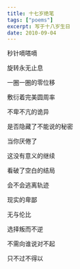```yaml
---
title: 十七岁绝笔
tags: ["poems"]
excerpt: 写于十八岁生日
date: 2010-09-04
---
```


秒针嘀嗒嘀

旋转永无止息

一圈一圈的零位移

敷衍着完美圆周率

不卑不亢的诡异

是否隐藏了不能说的秘密



当你厌倦了

这没有意义的继续

看破了空白的结局

会不会逃离轨迹



现实的卑鄙

无与伦比

选择叛而不逆

不需向谁说对不起

只不过不得以